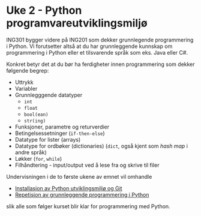# Uke 2 - Python programvareutviklingsmiljø

ING301 bygger videre på ING201 som dekker grunnlegende programmering i Python. Vi forutsetter altså at du har grunnleggende kunnskap om programmering i Python eller et tilsvarende språk som eks. Java eller C#.

Konkret betyr det at du bør ha ferdigheter innen programmering som dekker følgende begrep:

- Uttrykk
- Variabler
- Grunnlegggende datatyper
  - `int`
  - `float`
  - `bool(ean)`
  - `str(ing)`
- Funksjoner, parametre og returverdier
- Betingelsessetninger (`if-then-else`)
- Datatype for lister (arrays)
- Datatype for ordbøker (dictionaries) (`dict`, også kjent som _hash map_ i andre språk)
- Løkker (`for`, `while`)
- Filhåndtering - input/output ved å lese fra og skrive til filer 

Undervisningen i de to første ukene av emnet vil omhandle

- [Installasjon av Python utviklingsmiljø og Git](../../assignments/1-install/assignment1.md)
- [Repetisjon av grunnleggende programmering i Python](python-overview.md)

slik alle som følger kurset blir klar for programmering med Python.


